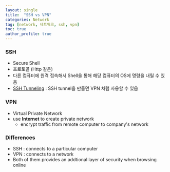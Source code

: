 ```yaml
---
layout: single
title:  "SSH vs VPN"
categories: Network
tag: [network, 네트워크, ssh, vpn]
toc: true
author_profile: true
---
```

### SSH

- Secure Shell
- 프로토콜 (Http 같은)
- 다른 컴퓨터에 원격 접속해서 Shell을 통해 해당 컴퓨터의 OS에 명령을 내릴 수 있음
- [SSH Tunneling](https://www.ssh.com/academy/ssh/tunneling) : SSH tunnel을 만들면 VPN 처럼 사용할 수 있음

### VPN

- Virtual Private Network
- use **Internet** to create private network
    - encrypt traffic from remote computer to company's network

### Differences

- SSH : connects to a particular computer
- VPN : connects to a network
- Both of them provides an addtional layer of security when browsing online
